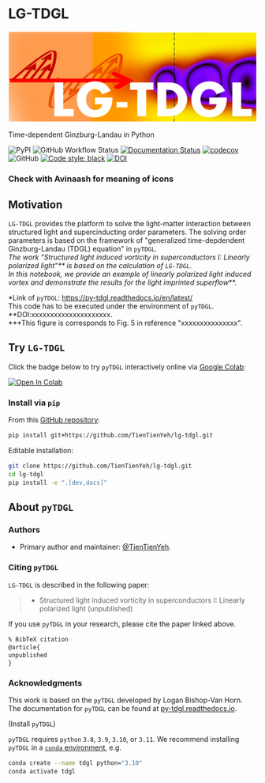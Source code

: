 # LG-TDGL

![testtesttest](docs/logo.png)

Time-dependent Ginzburg-Landau in Python

![PyPI](https://img.shields.io/pypi/v/tdgl)
![GitHub Workflow Status](https://img.shields.io/github/actions/workflow/status/loganbvh/py-tdgl/lint-and-test.yml?branch=main)
[![Documentation Status](https://readthedocs.org/projects/py-tdgl/badge/?version=latest)](https://py-tdgl.readthedocs.io/en/latest/?badge=latest)
[![codecov](https://codecov.io/gh/loganbvh/py-tdgl/branch/main/graph/badge.svg?token=VXdxJKP6Ag)](https://codecov.io/gh/loganbvh/py-tdgl)
![GitHub](https://img.shields.io/github/license/loganbvh/py-tdgl)
[![Code style: black](https://img.shields.io/badge/code%20style-black-000000.svg)](https://github.com/psf/black)
[![DOI](https://zenodo.org/badge/535746543.svg)](https://zenodo.org/badge/latestdoi/535746543)
### Check with Avinaash for meaning of icons


## Motivation

`LG-TDGL` provides the platform to solve the light-matter interaction between structured light and supercinducting order parameters. The solving order parameters is based on the framework of "generalized time-depdendent Ginzburg-Landau (TDGL) equation" in `pyTDGL`*. <br>
The work "Structured light induced vorticity in superconductors I: Linearly polarized light"** is based on the calculation of `LG-TDGL`. <br>
In this notebook, we provide an example of linearly polarized light induced vortex and demonstrate the results for the light imprinted superflow***.

*Link of `pyTDGL`: https://py-tdgl.readthedocs.io/en/latest/ <br>
  This code has to be executed under the environment of `pyTDGL`.
**DOI:xxxxxxxxxxxxxxxxxxxxx. <br>
***This figure is corresponds to Fig. 5 in reference "xxxxxxxxxxxxxxx".

## Try `LG-TDGL`

Click the badge below to try `pyTDGL` interactively online via [Google Colab](https://colab.research.google.com/):

[![Open In Colab](https://colab.research.google.com/assets/colab-badge.svg)](https://colab.research.google.com/github/TienTienYeh/lg-tdgl/blob/main/docs/quickstart.ipynb)


### Install via `pip`

From this [GitHub repository](https://github.com/TienTienYeh/lg-tdgl/):

```bash
pip install git+https://github.com/TienTienYeh/lg-tdgl.git
```

Editable installation:

```bash
git clone https://github.com/TienTienYeh/lg-tdgl.git
cd lg-tdgl
pip install -e ".[dev,docs]"
```
## About `pyTDGL`

### Authors

- Primary author and maintainer: [@TienTienYeh](https://github.com/TienTienYeh/).

### Citing `pyTDGL`

`LG-TDGL` is described in the following paper:

>* Structured light induced vorticity in superconductors I: Linearly polarized light (unpublished)

If you use `pyTDGL` in your research, please cite the paper linked above.

    % BibTeX citation
    @article{
    unpublished
    }


### Acknowledgments

This work is based on the `pyTDGL` developed by Logan Bishop-Van Horn.
The documentation for `pyTDGL` can be found at [py-tdgl.readthedocs.io](https://py-tdgl.readthedocs.io/en/latest/).

(Install `pyTDGL`)

`pyTDGL` requires `python` `3.8`, `3.9`, `3.10`, or `3.11`. We recommend installing `pyTDGL` in a [`conda` environment](https://conda.io/projects/conda/en/latest/user-guide/tasks/manage-environments.html), e.g.

```bash
conda create --name tdgl python="3.10"
conda activate tdgl
```


